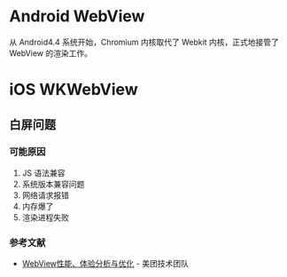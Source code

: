 # Android WebView

从 Android4.4 系统开始，Chromium 内核取代了 Webkit 内核，正式地接管了 WebView 的渲染工作。

# iOS WKWebView

## 白屏问题

### 可能原因

1. JS 语法兼容
2. 系统版本兼容问题
3. 网络请求报错
4. 内存爆了
5. 渲染进程失败

### 参考文献

- [WebView性能、体验分析与优化](https://tech.meituan.com/2017/06/09/webviewperf.html) - 美团技术团队
